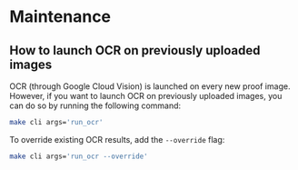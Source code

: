 # Maintenance

## How to launch OCR on previously uploaded images

OCR (through Google Cloud Vision) is launched on every new proof image. However, if you want to launch OCR on previously uploaded images, you can do so by running the following command:

```bash
make cli args='run_ocr'
```

To override existing OCR results, add the `--override` flag:

```bash
make cli args='run_ocr --override'
```
